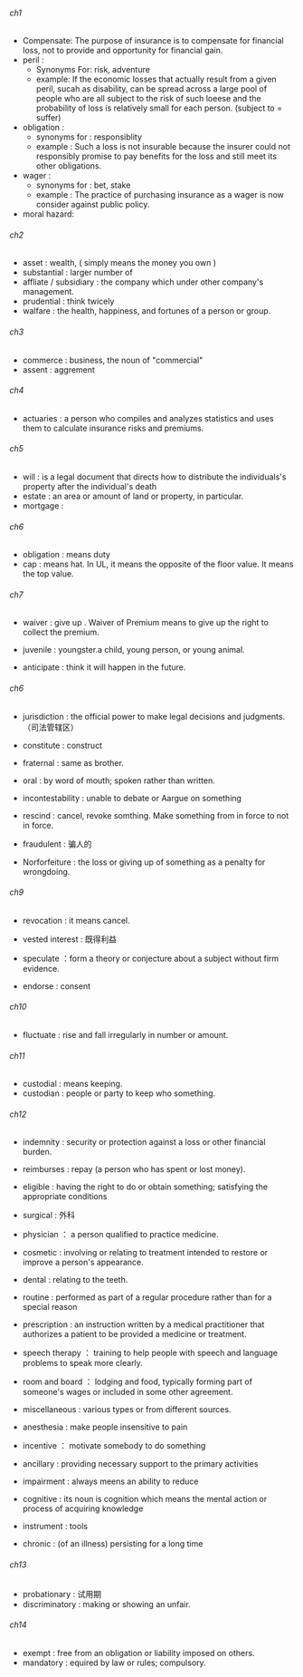 ###### ch1

- Compensate: The purpose of insurance is to compensate for financial loss, not to provide and opportunity for financial gain.
- peril : 
  - Synonyms For: risk, adventure
  - example: If the economic losses that actually result from a given peril, sucah as disability, can be spread across a large pool of people who are all subject to the risk of such loeese and the probability of loss is relatively small for each person. (subject to = suffer)
- obligation : 
  - synonyms for : responsiblity
  - example : Such a loss is not insurable because the insurer could not responsibly promise to pay benefits for the loss and still meet its other obligations.
- wager : 
  - synonyms for : bet, stake
  - example : The practice of purchasing insurance as a wager is now consider against public policy.
- moral hazard: 

###### ch2

- asset : wealth, ( simply means the money you own )
- substantial : larger number of 
- affliate / subsidiary : the company which under other company's management. 
- prudential : think twicely 
- walfare : the health, happiness, and fortunes of a person or group.

###### ch3

- commerce : business, the noun of "commercial"
- assent : aggrement

###### ch4

- actuaries : a person who compiles and analyzes statistics and uses them to calculate insurance risks and premiums.

###### ch5

- will : is a legal document that directs how to distribute the individuals's property after the individual's death
- estate : an area or amount of land or property, in particular.
- mortgage : 

###### ch6

- obligation : means duty 
- cap : means hat. In UL, it means the opposite of the floor value. It means the top value. 

###### ch7

- waiver : give up . Waiver of Premium means to give up the right to collect the premium.

- juvenile : youngster.a child, young person, or young animal.

- anticipate : think it will happen in the future.

###### ch6

- jurisdiction : the official power to make legal decisions and judgments.（司法管辖区）

- constitute : construct

- fraternal : same as brother.

- oral : by word of mouth; spoken rather than written.

- incontestability : unable to debate or Aargue on something

- rescind : cancel, revoke somthing. Make something from in force to not in force.

- fraudulent : 骗人的

- Norforfeiture : the loss or giving up of something as a penalty for wrongdoing.

###### ch9

- revocation : it means cancel.

- vested interest : 既得利益

- speculate ：form a theory or conjecture about a subject without firm evidence.

- endorse : consent

###### ch10

- fluctuate : rise and fall irregularly in number or amount.

###### ch11

- custodial : means keeping.
- custodian : people or party to keep who something.

###### ch12

- indemnity : security or protection against a loss or other financial burden.

- reimburses : repay (a person who has spent or lost money).

- eligible : having the right to do or obtain something; satisfying the appropriate conditions

- surgical : 外科

- physician ： a person qualified to practice medicine.

- cosmetic : involving or relating to treatment intended to restore or improve a person's appearance.

- dental :  relating to the teeth.

- routine : performed as part of a regular procedure rather than for a special reason

- prescription : an instruction written by a medical practitioner that authorizes a patient to be provided a medicine or treatment. 

- speech therapy ： training to help people with speech and language problems to speak more clearly.

- room and board ： lodging and food, typically forming part of someone's wages or included in some other agreement.

- miscellaneous : various types or from different sources.

- anesthesia : make people insensitive to pain

- incentive ： motivate somebody to do something

- ancillary : providing necessary support to the primary activities

- impairment : always meens an ability to reduce

- cognitive : its noun is cognition which means the mental action or process of acquiring knowledge

- instrument : tools

- chronic : (of an illness) persisting for a long time

###### ch13

- probationary : 试用期
- discriminatory : making or showing an unfair.

###### ch14

- exempt : free from an obligation or liability imposed on others.
- mandatory : equired by law or rules; compulsory.
